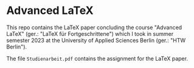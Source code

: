 # Advanced LaTeX

This repo contains the LaTeX paper concluding the course "Advanced LaTeX" (ger.: "LaTeX für Fortgeschrittene") which I took in summer semester 2023 at the University of Applied Sciences Berlin (ger.: "HTW Berlin").

The file `Studienarbeit.pdf` contains the assignment for the LaTeX paper.
